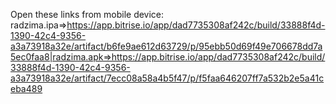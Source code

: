 Open these links from mobile device:<br>radzima.ipa=>https://app.bitrise.io/app/dad7735308af242c/build/33888f4d-1390-42c4-9356-a3a73918a32e/artifact/b6fe9ae612d63729/p/95ebb50d69f49e706678dd7a5ec0faa8|radzima.apk=>https://app.bitrise.io/app/dad7735308af242c/build/33888f4d-1390-42c4-9356-a3a73918a32e/artifact/7ecc08a58a4b5f47/p/f5faa646207ff7a532b2e5a41ceba489

